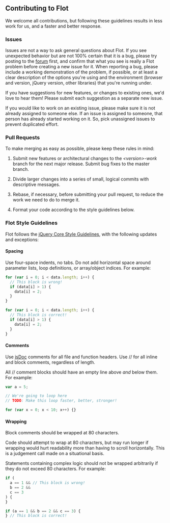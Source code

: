 ## Contributing to Flot

We welcome all contributions, but following these guidelines results in less work for us, and a faster and better response.

### Issues

Issues are not a way to ask general questions about Flot. If you see unexpected behavior but are not 100% certain that it is a bug, please try posting to the [forum](http://groups.google.com/group/flot-graphs) first, and confirm that what you see is really a Flot problem before creating a new issue for it. When reporting a bug, please include a working demonstration of the problem, if possible, or at least a clear description of the options you're using and the environment (browser and version, jQuery version, other libraries) that you're running under.

If you have suggestions for new features, or changes to existing ones, we'd love to hear them! Please submit each suggestion as a separate new issue.

If you would like to work on an existing issue, please make sure it is not already assigned to someone else. If an issue is assigned to someone, that person has already started working on it. So, pick unassigned issues to prevent duplicated effort.

### Pull Requests

To make merging as easy as possible, please keep these rules in mind:

1.  Submit new features or architectural changes to the _&lt;version&gt;-work_ branch for the next major release. Submit bug fixes to the master branch.

2.  Divide larger changes into a series of small, logical commits with descriptive messages.

3.  Rebase, if necessary, before submitting your pull request, to reduce the work we need to do to merge it.

4.  Format your code according to the style guidelines below.

### Flot Style Guidelines

Flot follows the [jQuery Core Style Guidelines](http://docs.jquery.com/JQuery_Core_Style_Guidelines), with the following updates and exceptions:

#### Spacing

Use four-space indents, no tabs. Do not add horizontal space around parameter lists, loop definitions, or array/object indices. For example:

```js
for (var i = 0; i < data.length; i++) {
  // This block is wrong!
  if (data[i] > 1) {
    data[i] = 2;
  }
}

for (var i = 0; i < data.length; i++) {
  // This block is correct!
  if (data[i] > 1) {
    data[i] = 2;
  }
}
```

#### Comments

Use [jsDoc](http://usejsdoc.org) comments for all file and function headers. Use // for all inline and block comments, regardless of length.

All // comment blocks should have an empty line above _and_ below them. For example:

```js
var a = 5;

// We're going to loop here
// TODO: Make this loop faster, better, stronger!

for (var x = 0; x < 10; x++) {}
```

#### Wrapping

Block comments should be wrapped at 80 characters.

Code should attempt to wrap at 80 characters, but may run longer if wrapping would hurt readability more than having to scroll horizontally. This is a judgement call made on a situational basis.

Statements containing complex logic should not be wrapped arbitrarily if they do not exceed 80 characters. For example:

```js
if (
  a == 1 && // This block is wrong!
  b == 2 &&
  c == 3
) {
}

if (a == 1 && b == 2 && c == 3) {
} // This block is correct!
```
